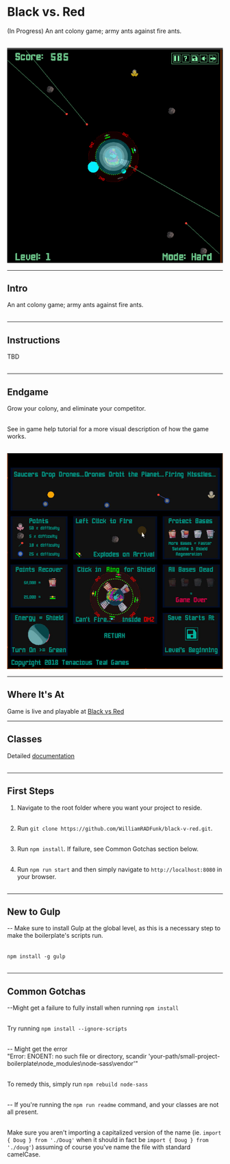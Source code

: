 # Black vs. Red
(In Progress) An ant colony game; army ants against fire ants.</br></br>

![Game Play Example](https://github.com/WilliamRADFunk/black-v-red/blob/master/src/assets/images/game-play.gif)

***

## Intro

An ant colony game; army ants against fire ants.</br></br>

***

## Instructions

TBD</br></br>

***

## Endgame

Grow your colony, and eliminate your competitor.</br></br>

See in game help tutorial for a more visual description of how the game works.</br></br>

![In Game Help Screen](https://github.com/WilliamRADFunk/black-v-red/blob/master/src/assets/images/help-screen.jpg)

***

## Where It's At

Game is live and playable at [Black vs Red](https://tenacious-teal.itch.io/black-v-red)

***

## Classes

Detailed [documentation](docs/README.md)</br></br>

***

## First Steps

1. Navigate to the root folder where you want your project to reside.</br></br>

2. Run `git clone https://github.com/WilliamRADFunk/black-v-red.git`.</br></br>

3. Run `npm install`. If failure, see Common Gotchas section below.</br></br>

4. Run `npm run start` and then simply navigate to `http://localhost:8080` in your browser.</br></br>

***

## New to Gulp

-- Make sure to install Gulp at the global level, as this is a necessary step to make the boilerplate's scripts run.</br></br>

`npm install -g gulp`</br></br>

***

## Common Gotchas

--Might get a failure to fully install when running `npm install`</br></br>

Try running `npm install --ignore-scripts`</br></br>

-- Might get the error</br>
"Error: ENOENT: no such file or directory, scandir 'your-path/small-project-boilerplate\node_modules\node-sass\vendor'"</br></br>

To remedy this, simply run `npm rebuild node-sass`</br></br>

-- If you're running the `npm run readme` command, and your classes are not all present.</br></br>

Make sure you aren't importing a capitalized version of the name (ie. `import { Doug } from './Doug'` when it should in fact be `import { Doug } from './doug'`) assuming of course you've name the file with standard camelCase.
